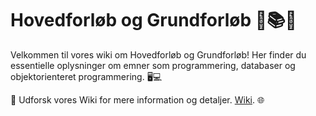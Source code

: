 # Hovedforløb og Grundforløb 🌟📚✨

Velkommen til vores wiki om Hovedforløb og Grundforløb! Her finder du essentielle oplysninger om emner som programmering, databaser og objektorienteret programmering. 🖥️💻

🔗 Udforsk vores Wiki for mere information og detaljer. [Wiki](https://github.com/PlutoGamerpro/A-Guide-to-the-Main-Program-/wiki/Wiki-A-guide-to-Main-Program). 🌐




 
